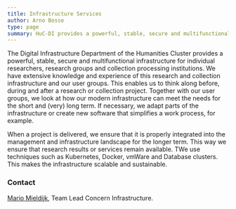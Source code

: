 ```yaml
---
title: Infrastructure Services
author: Arno Bosse
type: page
summary: HuC-DI provides a powerful, stable, secure and multifunctional infrastructure for individual researchers, research groups and collection processing institutions.
---
```


The Digital Infrastructure Department of the Humanities Cluster provides a powerful, stable, secure and multifunctional infrastructure for individual researchers, research groups and collection processing institutions. We have extensive knowledge and experience of this research and collection infrastructure and our user groups. This enables us to think along before, during and after a research or collection project. Together with our user groups, we look at how our modern infrastructure can meet the needs for the short and (very) long term. If necessary, we adapt parts of the infrastructure or create new software that simplifies a work process, for example.

When a project is delivered, we ensure that it is properly integrated into the management and infrastructure landscape for the longer term. This way we ensure that research results or services remain available. TWe use techniques such as Kubernetes, Docker, vmWare and Database clusters. This makes the infrastructure scalable and sustainable.

### Contact

[Mario Mieldijk](mailto:concern-infrastructure@di.huc.knaw.nl), Team Lead Concern Infrastructure.
